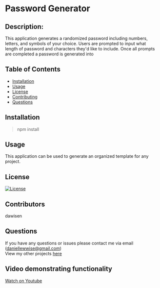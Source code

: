 # Password Generator

## Description:
This application generates a randomized password including numbers, letters, and symbols of your choice. Users are prompted to input what length of password and characters they'd like to include. Once all prompts are completed a password is generated into 

## Table of Contents

* [Installation](#Installation)
* [Usage](#Usage)
* [License](#License)
* [Contributing](#Contributing)
* [Questions](#Questions)

## Installation
> npm install
  
## Usage
This application can be used to generate an organized template for any project. 

## License
[![License](https://img.shields.io/badge/License-Apache%202.0-blue.svg)](https://opensource.org/licenses/Apache-2.0)

## Contributors
dawisen
  
## Questions
If you have any questions or issues please contact me via email (daniellewwise@gmail.com)<br>
View my other projects [here](http://github.com/dawisen)

## Video demonstrating functionality
[Watch on Youtube](https://youtu.be/ycgEvutxFp0)
